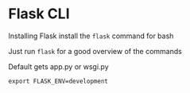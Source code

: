 # Flask CLI

Installing Flask install the `flask` command for bash

Just run `flask` for a good overview of the commands

Default gets app.py or wsgi.py

`export FLASK_ENV=development`